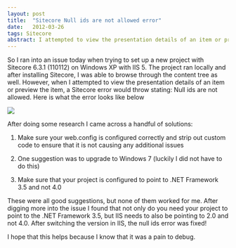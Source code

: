 ```yaml
---
layout: post
title:  "Sitecore Null ids are not allowed error"
date:   2012-03-26
tags: Sitecore
abstract: I attempted to view the presentation details of an item or preview the item, a Sitecore error would throw stating, Null ids are not allowed.
---
```

So I ran into an issue today when trying to set up a new project with Sitecore 6.3.1 (110112) on Windows XP with IIS 5. The project ran locally and after installing Sitecore, I was able to browse through the content tree as well. However, when I attempted to view the presentation details of an item or preview the item, a Sitecore error would throw stating: Null ids are not allowed. Here is what the error looks like below

<p class="center">
	<img src="/images/blog/sitecore_error_001.jpg">
</p>

After doing some research I came across a handful of solutions:

1. Make sure your web.config is configured correctly and strip out custom code to ensure that it is not causing any additional issues

2. One suggestion was to upgrade to Windows 7 (luckily I did not have to do this)

3. Make sure that your project is configured to point to .NET Framework 3.5 and not 4.0

These were all good suggestions, but none of them worked for me. After digging more into the issue I found that not only do you need your project to point to the .NET Framework 3.5, but IIS needs to also be pointing to 2.0 and not 4.0. After switching the version in IIS, the null ids error was fixed!

I hope that this helps because I know that it was a pain to debug.
